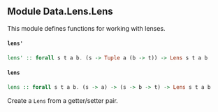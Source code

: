 ## Module Data.Lens.Lens

This module defines functions for working with lenses.

#### `lens'`

``` purescript
lens' :: forall s t a b. (s -> Tuple a (b -> t)) -> Lens s t a b
```

#### `lens`

``` purescript
lens :: forall s t a b. (s -> a) -> (s -> b -> t) -> Lens s t a b
```

Create a `Lens` from a getter/setter pair.


